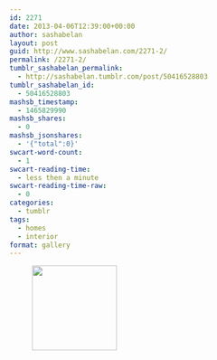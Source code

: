 ```yaml
---
id: 2271
date: 2013-04-06T12:39:00+00:00
author: sashabelan
layout: post
guid: http://www.sashabelan.com/2271-2/
permalink: /2271-2/
tumblr_sashabelan_permalink:
  - http://sashabelan.tumblr.com/post/50416528803
tumblr_sashabelan_id:
  - 50416528803
mashsb_timestamp:
  - 1465829990
mashsb_shares:
  - 0
mashsb_jsonshares:
  - '{"total":0}'
swcart-word-count:
  - 1
swcart-reading-time:
  - less then a minute
swcart-reading-time-raw:
  - 0
categories:
  - tumblr
tags:
  - homes
  - interior
format: gallery
---
```

<div id='gallery-289' class='gallery galleryid-2271 gallery-columns-3 gallery-size-thumbnail'>
  <figure class='gallery-item'> 
  
  <div class='gallery-icon landscape'>
    <a href='http://www.sashabelan.ru/2271-2/attachment/2272/'><img width="150" height="150" src="http://www.sashabelan.ru/wp-content/uploads/2013/04/tumblr_mmsghm63Lh1qarj97o1_500-150x150.jpg" class="attachment-thumbnail size-thumbnail" alt="" /></a>
  </div></figure>
</div>